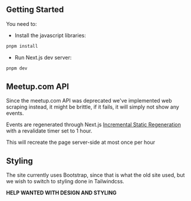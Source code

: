 ## Getting Started

You need to:

- Install the javascript libraries:

```bash
pnpm install
```

- Run Next.js dev server:

```bash
pnpm dev
```

## Meetup.com API

Since the meetup.com API was deprecated we've implemented web scraping instead, it might be brittle, if it fails, it
will simply not show any events.

Events are regenerated through Next.js [Incremental Static Regeneration
](https://nextjs.org/docs/basic-features/data-fetching/incremental-static-regeneration) with a revalidate timer set to 1
hour.

This will recreate the page server-side at most once per hour

## Styling

The site currently uses Bootstrap, since that is what the old site used, but we wish to switch to styling done in
Tailwindcss.

**HELP WANTED WITH DESIGN AND STYLING**
